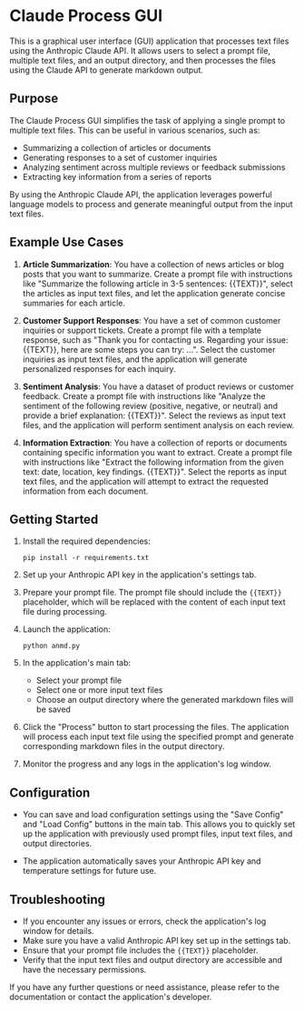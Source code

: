 # Claude Process GUI

This is a graphical user interface (GUI) application that processes text files using the Anthropic Claude API. It allows users to select a prompt file, multiple text files, and an output directory, and then processes the files using the Claude API to generate markdown output.

## Purpose

The Claude Process GUI simplifies the task of applying a single prompt to multiple text files. This can be useful in various scenarios, such as:

- Summarizing a collection of articles or documents
- Generating responses to a set of customer inquiries
- Analyzing sentiment across multiple reviews or feedback submissions
- Extracting key information from a series of reports

By using the Anthropic Claude API, the application leverages powerful language models to process and generate meaningful output from the input text files.

## Example Use Cases

1. **Article Summarization**: You have a collection of news articles or blog posts that you want to summarize. Create a prompt file with instructions like "Summarize the following article in 3-5 sentences: {{TEXT}}", select the articles as input text files, and let the application generate concise summaries for each article.

2. **Customer Support Responses**: You have a set of common customer inquiries or support tickets. Create a prompt file with a template response, such as "Thank you for contacting us. Regarding your issue: {{TEXT}}, here are some steps you can try: ...". Select the customer inquiries as input text files, and the application will generate personalized responses for each inquiry.

3. **Sentiment Analysis**: You have a dataset of product reviews or customer feedback. Create a prompt file with instructions like "Analyze the sentiment of the following review (positive, negative, or neutral) and provide a brief explanation: {{TEXT}}". Select the reviews as input text files, and the application will perform sentiment analysis on each review.

4. **Information Extraction**: You have a collection of reports or documents containing specific information you want to extract. Create a prompt file with instructions like "Extract the following information from the given text: date, location, key findings. {{TEXT}}". Select the reports as input text files, and the application will attempt to extract the requested information from each document.

## Getting Started

1. Install the required dependencies:
   ```
   pip install -r requirements.txt
   ```

2. Set up your Anthropic API key in the application's settings tab.

3. Prepare your prompt file. The prompt file should include the `{{TEXT}}` placeholder, which will be replaced with the content of each input text file during processing.

4. Launch the application:
   ```
   python anmd.py
   ```

5. In the application's main tab:
   - Select your prompt file
   - Select one or more input text files
   - Choose an output directory where the generated markdown files will be saved

6. Click the "Process" button to start processing the files. The application will process each input text file using the specified prompt and generate corresponding markdown files in the output directory.

7. Monitor the progress and any logs in the application's log window.

## Configuration

- You can save and load configuration settings using the "Save Config" and "Load Config" buttons in the main tab. This allows you to quickly set up the application with previously used prompt files, input text files, and output directories.

- The application automatically saves your Anthropic API key and temperature settings for future use.

## Troubleshooting

- If you encounter any issues or errors, check the application's log window for details.
- Make sure you have a valid Anthropic API key set up in the settings tab.
- Ensure that your prompt file includes the `{{TEXT}}` placeholder.
- Verify that the input text files and output directory are accessible and have the necessary permissions.

If you have any further questions or need assistance, please refer to the documentation or contact the application's developer.
